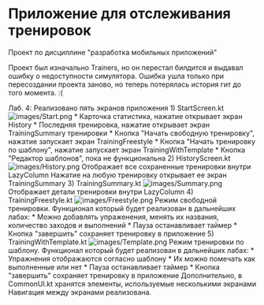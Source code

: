 # Приложение для отслеживания тренировок
Проект по дисциплине "разработка мобильных приложений"

Проект был изначально Trainers, но он перестал билдится и выдавал ошибку о недоступности симулятора.
Ошибка ушла только при пересоздании проекта заново, но теперь потерялась история гит до того момента. :(

Лаб. 4:
    Реализовано пять экранов приложения
    1) StartScreen.kt ![images/Start.png](images/Start.png)
    * Карточка статистика, нажатие открывает экран History
    * Последняя тренировка, нажатие открывает экран TrainingSummary тренировки
    * Кнопка "Начать свободную тренировку", нажатие запускает экран TrainingFreestyle
    * Кнопка "Начать тренировку по шаблону", нажатие запускает экран TrainingWithTemplate
    * Кнопка "Редактор шаблонов", пока не функциональна
    2) HistoryScreen.kt ![images/History.png](images/History.png)
    Отображает все сохраненные тренировки внутри LazyColumn
    Нажатие на любую тренировку открывает ее экран TrainingSummary
    3) TrainingSummary.kt ![images/Summary.png](images/Summary.png)
    Отображает детали тренировки внутри LazyColumn
    4) TrainingFreestyle.kt ![images/Freestyle.png](images/Freestyle.png)
    Режим свободной тренировки. Функционал который будет реализован в дальнейших лабах:
        * Можно добавлять упраженения, менять их названия, количество заходов и выполнений
        * Пауза останавливает таймер
        * Кнопка "завершить" сохраняет тренировку в приложение
    5) TrainingWithTemplate.kt ![images/Template.png](images/Template.png)
    Режим тренировки по шаблону. Функционал который будет реализован в дальнейших лабах:
        * Упражнения отображаются согласно шаблону
        * Их можно помечать как выполненные или нет
        * Пауза останавливает таймер
        * Кнопка "завершить" сохраняет тренировку в приложение
    Дополнительно, в CommonUI.kt хранятся элементы, используемые несколькими экранами
    Навигация между экранами реализована.

